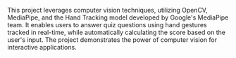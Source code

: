This project leverages computer vision techniques, utilizing OpenCV, MediaPipe, and the Hand Tracking model developed by Google's MediaPipe team. It enables users to answer quiz questions using hand gestures tracked in real-time, while automatically calculating the score based on the user's input. The project demonstrates the power of computer vision for interactive applications.
